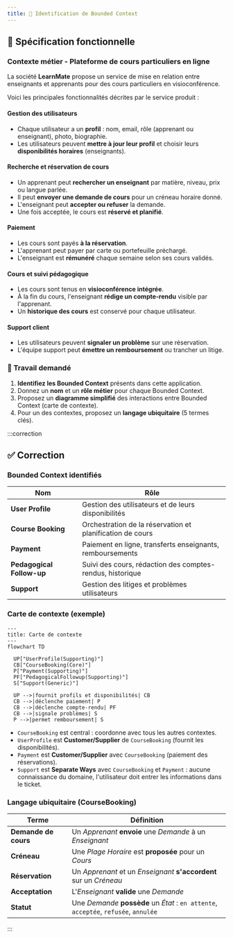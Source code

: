 ```yaml
---
title: 🧪 Identification de Bounded Context
---
```


## 📝 Spécification fonctionnelle

### **Contexte métier - Plateforme de cours particuliers en ligne**

La société **LearnMate** propose un service de mise en relation entre enseignants et apprenants pour des cours particuliers en visioconférence.

Voici les principales fonctionnalités décrites par le service produit :

#### Gestion des utilisateurs

* Chaque utilisateur a un **profil** : nom, email, rôle (apprenant ou enseignant), photo, biographie.
* Les utilisateurs peuvent **mettre à jour leur profil** et choisir leurs **disponibilités horaires** (enseignants).

#### Recherche et réservation de cours

* Un apprenant peut **rechercher un enseignant** par matière, niveau, prix ou langue parlée.
* Il peut **envoyer une demande de cours** pour un créneau horaire donné.
* L'enseignant peut **accepter ou refuser** la demande.
* Une fois acceptée, le cours est **réservé et planifié**.

#### Paiement

* Les cours sont payés **à la réservation**.
* L'apprenant peut payer par carte ou portefeuille préchargé.
* L'enseignant est **rémunéré** chaque semaine selon ses cours validés.

#### Cours et suivi pédagogique

* Les cours sont tenus en **visioconférence intégrée**.
* À la fin du cours, l'enseignant **rédige un compte-rendu** visible par l'apprenant.
* Un **historique des cours** est conservé pour chaque utilisateur.

#### Support client

* Les utilisateurs peuvent **signaler un problème** sur une réservation.
* L'équipe support peut **émettre un remboursement** ou trancher un litige.

### 🎯 Travail demandé

1. **Identifiez les Bounded Context** présents dans cette application.
2. Donnez un **nom** et un **rôle métier** pour chaque Bounded Context.
3. Proposez un **diagramme simplifié** des interactions entre Bounded Context (carte de contexte).
4. Pour un des contextes, proposez un **langage ubiquitaire** (5 termes clés).

:::correction
## ✅ Correction

### **Bounded Context identifiés**

| Nom                       | Rôle                                                      |
| ------------------------- | --------------------------------------------------------- |
| **User Profile**          | Gestion des utilisateurs et de leurs disponibilités       |
| **Course Booking**        | Orchestration de la réservation et planification de cours |
| **Payment**               | Paiement en ligne, transferts enseignants, remboursements |
| **Pedagogical Follow-up** | Suivi des cours, rédaction des comptes-rendus, historique |
| **Support**               | Gestion des litiges et problèmes utilisateurs             |


### **Carte de contexte (exemple)**

```mermaid
---
title: Carte de contexte
---
flowchart TD

  UP["UserProfile(Supporting)"]
  CB["CourseBooking(Core)"]
  P["Payment(Supporting)"]
  PF["PedagogicalFollowup(Supporting)"]
  S["Support(Generic)"]

  UP -->|fournit profils et disponibilités| CB
  CB -->|déclenche paiement| P
  CB -->|déclenche compte-rendu| PF
  CB -->|signale problèmes| S
  P -->|permet remboursement| S
```

* `CourseBooking` est central : coordonne avec tous les autres contextes.
* `UserProfile` est **Customer/Supplier** de `CourseBooking` (fournit les disponibilités).
* `Payment` est **Customer/Supplier** avec `CourseBooking` (paiement des réservations).
* `Support` est **Separate Ways** avec `CourseBooking` et `Payment` : aucune connaissance du domaine, l'utilisateur doit entrer les informations dans le ticket.

### **Langage ubiquitaire (CourseBooking)**

| Terme                | Définition                                                  |
| -------------------- | ----------------------------------------------------------- |
| **Demande de cours** | Un _Apprenant_ **envoie** une _Demande_ à un _Enseignant_            |
| **Créneau**          | Une _Plage Horaire_ est **proposée** pour un _Cours_                        |
| **Réservation**      | Un _Apprenant_ et un _Enseignant_ **s'accordent** sur un _Créneau_  |
| **Acceptation**      | L'_Enseignant_ **valide** une _Demande_ |
| **Statut**           | Une _Demande_ **possède** un _État_ : `en attente`, `acceptée`, `refusée`, `annulée` |


:::

